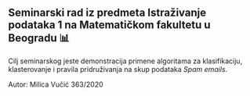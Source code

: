 ## Seminarski rad iz predmeta Istraživanje podataka 1 na Matematičkom fakultetu u Beogradu 📊

Cilj seminarskog jeste demonstracija primene algoritama za klasifikaciju, klasterovanje i pravila pridruživanja na skup podataka _Spam emails_.

Autor: Milica Vučić 363/2020